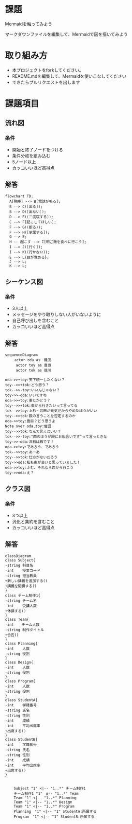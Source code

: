 # 課題
Mermaidを触ってみよう

マークダウンファイルを編集して、Mermaidで図を描いてみよう

# 取り組み方
* 本プロジェクトをforkしてください。
* README.mdを編集して、Mermaidを使いこなしてください
* できたらプルリクエストを出します

# 課題項目
## 流れ図
### 条件
- 開始と終了ノードをつける
- 条件分岐を組み込む
- 5ノード以上
- カッコいいほど高得点

## 解答
```mermaid
flowchart TD;
  A[熟睡] --> B[電話が鳴る];
  B --> C([出る]);
  B --> D([出ない]);
  D --> E((二度寝する));
  C --> F[起こしてほしい];
  F --> G((断る));
  F --> H([承諾する]);
  G --> E;
  H -- 起こす --> I[朝ご飯を食べに行こう];
  I --> J([行く]);
  I --> K((行かない));
  E --> L{目が覚める};
  J --> L;
  K --> L;
```

## シーケンス図
### 条件
- 3人以上
- メッセージをやり取りしない人がいないように
- 自己呼び出しを含むこと
- カッコいいほど高得点

## 解答
```mermaid
sequenceDiagram
　　 actor oda as　織田
     actor toy as 豊臣
     actor tok as 徳川
     
oda->>+toy:天下統一したくない？
toy-->>+tok:どう思う？
tok-->>-toy:いいんじゃない？
toy->>-oda:いいですね
oda->>+toy:東とかどう？
toy-->>+tok:東から行きたいって言ってる
tok-->>toy:上杉・武田が元気だからやめたほうがいい
toy-->>tok:殿の言うことを否定するのか
oda->>toy:豊臣？どう思うよ
Note over oda,toy:催促
toy-->>tok:なんて言えばいい？
tok-->>-toy:"西のほうが殿にお似合いです"って言っときな
toy->>-oda:流石は殿です！
oda->>toy:であろう、であろう
tok-->>toy:あーあ
toy-->>tok:仕方がないだろう
toy->>oda:私も東が良いと思っていました！
oda->>toy:ふむ、それなら西から行こう
toy->>oda:え？
```

## クラス図

### 条件
- 3つ以上
- 汎化と集約を含むこと
- カッコいいほど高得点

## 解答
```mermaid
classDiagram
class Subject{
-string 科目名
-int    授業コード
-string 担当教員
+新しい講義を追加する()
+講義を閉講する()
}
class チーム制作1{
-string チーム名 
-int    受講人数
+休講する()
}
class Team{
-int　  チーム人数
-string 制作タイトル
+合否()
}
class Planning{
-int    人数
-string 役割
}
class Design{
-int    人数
-string 役割
}
class Program{
-int    人数
-string 役割
}
class StudentA{
-int    学籍番号
-string 氏名
-string 性別
-int    成績
-int    平均出席率
+出席する()
}
class StudentB{
-int    学籍番号
-string 氏名
-string 性別
-int    成績
-int    平均出席率
+出席する()
}


    Subject "1" <|-- "1..*" チーム制作1
    チーム制作1 "1"　o-- "1..*" Team
    Team "1" <|-- "1..*" Planning 
    Team "1" <|-- "1..*" Design
    Team "1" <|-- "1..*" Program
    Planning　"1" <|-- "1" StudentA:所属する
    Program　"1" <|-- "1" StudentB:所属する
```
